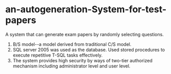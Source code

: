 # an-autogeneration-System-for-test-papers
A system that can generate exam papers by randomly selecting questions. 
1) B/S model--a model derived from traditional C/S model.
2) SQL server 2005 was used as the database. Used stored procedures to execute repetitive T-SQL tasks effectively.
3) The system provides high security by ways of two-tier authorized mechanism including administrator level and user level.
